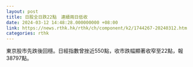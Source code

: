 ```yaml
---
layout: post
title: 日股全日跌22點　連續兩日低收
date: 2024-03-12 14:48:28.000000000 +08:00
link: https://news.rthk.hk/rthk/ch/component/k2/1744267-20240312.htm
categories: rthk
---
```


東京股市先跌後回穩。日經指數曾挫近550點，收市跌幅顯著收窄至22點，報38797點。
